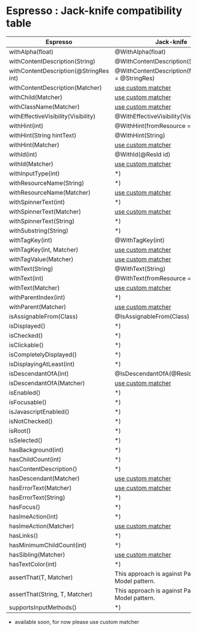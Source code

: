# Espresso : Jack-knife compatibility table
| Espresso                                  | Jack-knife                                            |
| ----------------------------------------- | ----------------------------------------------------- |
| withAlpha(float)                          | @WithAlpha(float)                                     |
| withContentDescription(String)            | @WithContentDescription(String)                       |
| withContentDescription(@StringRes int)    | @WithContentDescription(fromResource = @StringRes)    |
| withContentDescription(Matcher<String>)   | [use custom matcher](use-custom-matcher.md)           |
| withChild(Matcher<View>)                  | [use custom matcher](use-custom-matcher.md)           |                                   
| withClassName(Matcher<String>)            | [use custom matcher](use-custom-matcher.md)           |
| withEffectiveVisibility(Visibility)       | @WithEffectiveVisibility(Visibility)                  |
| withHint(int)                             | @WithHint(fromResource = @StringRes)                  |
| withHint(String hintText)                 | @WithHint(String)                                     |
| withHint(Matcher<String>)                 | [use custom matcher](use-custom-matcher.md)           |
| withId(int)                               | @WithId(@ResId id)                                    |
| withId(Matcher<Integer>)                  | [use custom matcher](use-custom-matcher.md)           |
| withInputType(int)                        | *)                                     |
| withResourceName(String)                  | *)                                     |
| withResourceName(Matcher<String>)         | [use custom matcher](use-custom-matcher.md)           |
| withSpinnerText(int)                      | *)                                     |
| withSpinnerText(Matcher<String>)          | [use custom matcher](use-custom-matcher.md)           |
| withSpinnerText(String)                   | *)                                     |
| withSubstring(String)                     | *)                                     |
| withTagKey(int)                           | @WithTagKey(int)                                      |
| withTagKey(int, Matcher<Object>)          | [use custom matcher](use-custom-matcher.md)           |
| withTagValue(Matcher<Object>)             | [use custom matcher](use-custom-matcher.md)           |
| withText(String)                          | @WithText(String)                                     |
| withText(int)                             | @WithText(fromResource = @StringRes)                  |
| withText(Matcher<String>)                 | [use custom matcher](use-custom-matcher.md)           |
| withParentIndex(int)                      | *)                                     |
| withParent(Matcher<View>)                 | [use custom matcher](use-custom-matcher.md)           |
| isAssignableFrom(Class)                   | @IsAssignableFrom(Class)                              |
| isDisplayed()                             | *)                                     |
| isChecked()                               | *)                                     |
| isClickable()                             | *)                                     |
| isCompletelyDisplayed()                   | *)                                     |
| isDisplayingAtLeast(int)                  | *)                                     |
| isDescendantOfA(int)                      | @IsDescendantOfA(@ResId int)                          |
| isDescendantOfA(Matcher<View>)            | [use custom matcher](use-custom-matcher.md)           |
| isEnabled()                               | *)                                     |
| isFocusable()                             | *)                                     |
| isJavascriptEnabled()                     | *)                                     |
| isNotChecked()                            | *)                                     |       
| isRoot()                                  | *)                                     |
| isSelected()                              | *)                                     |
| hasBackground(int)                        | *)                                     |
| hasChildCount(int)                        | *)                                     |
| hasContentDescription()                   | *)                                     |
| hasDescendant(Matcher<View>)              | [use custom matcher](use-custom-matcher.md)           |
| hasErrorText(Matcher<String>)             | [use custom matcher](use-custom-matcher.md)           |
| hasErrorText(String)                      | *)                                     |
| hasFocus()                                | *)                                     |
| hasImeAction(int)                         | *)                                     |
| hasImeAction(Matcher<Integer>)            | [use custom matcher](use-custom-matcher.md)           |
| hasLinks()                                | *)                                     |
| hasMinimumChildCount(int)                 | *)                                     |
| hasSibling(Matcher<View>)                 | [use custom matcher](use-custom-matcher.md)           |
| hasTextColor(int)                         | *)                                     |
| assertThat(T, Matcher<T>)                 | This approach is against Page Object Model pattern.   |
| assertThat(String, T, Matcher<T>)         | This approach is against Page Object Model pattern.   |
| supportsInputMethods()                    | *)                                     |

* available soon, for now please use custom matcher